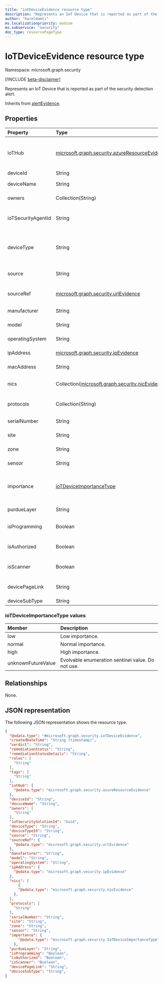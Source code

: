 ```yaml
---
title: "iotDeviceEvidence resource type"
description: "Represents an IoT Device that is reported as part of the security detection alert."
author: "hareldamti"
ms.localizationpriority: medium
ms.subservice: "security"
doc_type: resourcePageType
---
```


# IoTDeviceEvidence resource type

Namespace: microsoft.graph.security

[!INCLUDE [beta-disclaimer](../../includes/beta-disclaimer.md)]

Represents an IoT Device that is reported as part of the security detection alert.

Inherits from [alertEvidence](./security-alertevidence.md).

## Properties

|Property|Type|Description|
|:-------|:---|:----------|
|ioTHub|[microsoft.graph.security.azureResourceEvidence](./security-azureresourceevidence.md)|The azureResourceEvidence entity that represents the IoT Hub that the device belongs to.|
|deviceId|String|The device ID.|
|deviceName|String|The friendly name of the device.|
|owners|Collection(String)|The owners for the device.|
|ioTSecurityAgentId|String|The ID of the Azure Security Center for IoT agent that is running on the device.|
|deviceType|String|The type of the device. For example, "temperature sensor," "freezer," "wind turbine," and so on.|
|source|String|The source (microsoft/vendor) of the device entity.|
|sourceRef|[microsoft.graph.security.urlEvidence](./security-urlevidence.md)|A URL reference to the source item where the device is managed.|
|manufacturer|String|The manufacturer of the device.|
|model|String|The model of the device.|
|operatingSystem|String|The operating system the device is running.|
|ipAddress|[microsoft.graph.security.ipEvidence](./security-ipevidence.md)|The current IP address of the device.|
|macAddress|String|The MAC address of the device.|
|nics|Collection([microsoft.graph.security.nicEvidence](./security-nicevidence.md))|The current network interface controllers on the device.|
|protocols|Collection(String)|The list of protocols that the device supports.|
|serialNumber|String|The serial number of the device.|
|site|String|The site location of the device.|
|zone|String|The zone location of the device within a site.|
|sensor|String|The sensor that monitors the device.|
|importance|[ioTDeviceImportanceType]($iotdeviceimportancetype-values)|The importance level for the IoT device. Possible values are `low`, `normal`, `high`, and `unknownFutureValue`.|
|purdueLayer|String|The Purdue Layer of the device.|
|isProgramming|Boolean|Indicates whether the device classified as a programming device.|
|isAuthorized|Boolean|Indicates whether the device classified as an authorized device.|
|isScanner|Boolean|Indicates whether the device classified as a scanner.|
|devicePageLink|String|The URL to the device page in the IoT Defender portal.|
|deviceSubType|String|The device subtype.|

### ioTDeviceImportanceType values
|Member|Description |
|:---|:---|
|low| Low importance. |
|normal| Normal importance. |
|high| High importance.|
|unknownFutureValue| Evolvable enumeration sentinel value. Do not use. |

## Relationships
None.

## JSON representation

The following JSON representation shows the resource type.
<!-- {
  "blockType": "resource",
  "@odata.type": "microsoft.graph.security.ioTDeviceEvidence"
}
-->
``` json
{
  "@odata.type": "#microsoft.graph.security.ioTDeviceEvidence",
  "createdDateTime": "String (timestamp)",
  "verdict": "String",
  "remediationStatus": "String",
  "remediationStatusDetails": "String",
  "roles": [
    "String"
  ],
  "tags": [
    "String"
  ],
  "iotHub": {
    "@odata.type": "microsoft.graph.security.azureResourceEvidence"
  },
  "deviceId": "String",
  "deviceName": "String",
  "owners": [
    "String"
  ],
  "iotSecuritySolutionId": "Guid",
  "deviceType": "String",
  "deviceTypeId": "String",
  "source": "String",
  "sourceRef": {
    "@odata.type": "microsoft.graph.security.urlEvidence"
  },
  "manufacturer": "String",
  "model": "String",
  "operatingSystem": "String",
  "ipAddress": {
    "@odata.type": "microsoft.graph.security.ipEvidence"
  },
  "nics": [
      {
      "@odata.type": "microsoft.graph.security.nicEvidence"
    },
  ],
  "protocols": [
    "String"
  ],
  "serialNumber": "String",
  "site": "String",
  "zone": "String",
  "sensor": "String",
  "importance": {
      "@odata.type": "microsoft.graph.security.IoTDeviceImportanceType"
    },
  "purdueLayer": "String",
  "isProgramming": "Boolean",
  "isAuthorized": "Boolean",
  "isScanner": "Boolean",
  "devicePageLink": "String",
  "deviceSubType": "String",
}
```